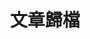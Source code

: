 ---
title: "文章歸檔"
layout: "archives"
url: "/archive/"
summary: "archives"
hiddenInHomeList: true
---